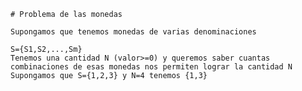     # Problema de las monedas

    Supongamos que tenemos monedas de varias denominaciones

    S={S1,S2,...,Sm}
    Tenemos una cantidad N (valor>=0) y queremos saber cuantas combinaciones de esas monedas nos permiten lograr la cantidad N
    Supongamos que S={1,2,3} y N=4 tenemos {1,3}



